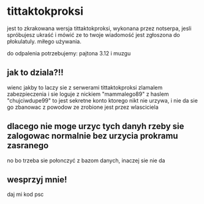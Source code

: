 # tittaktokproksi
jest to zkrakowana wersja tittaktokproksi, wykonana przez notserpa, jesli spróbujesz ukraść i mówić ze to twoje wiadomość jest zgłoszona do płokulatuly. miłego używania.

do odpalenia potrzebujemy:
pajtona 3.12 i muzgu

## jak to dziala?!!
wienc jakby to laczy sie z serwerami tittaktokproksi zlamalem zabezpieczenia i sie loguje z nickiem "mammalego89" z haslem "chujciwdupe99" to jest sekretne konto ktorego nikt nie urzywa, i nie da sie go zbanowac z powodow ze zrobione jest przez wlasciciela

## dlacego nie moge urzyc tych danyh rzeby sie zalogowac normalnie bez urzycia prokramu zasranego
no bo trzeba sie połonczyć z bazom danych, inaczej sie nie da

## wesprzyj mnie!
daj mi kod psc
